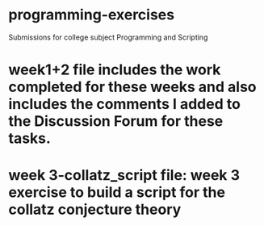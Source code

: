 # programming-exercises
Submissions for college subject Programming and Scripting
# week1+2 file includes the work completed for these weeks and also includes the comments I added to the Discussion Forum for these tasks.
# week 3-collatz_script file: week 3 exercise to build a script for the collatz conjecture theory
